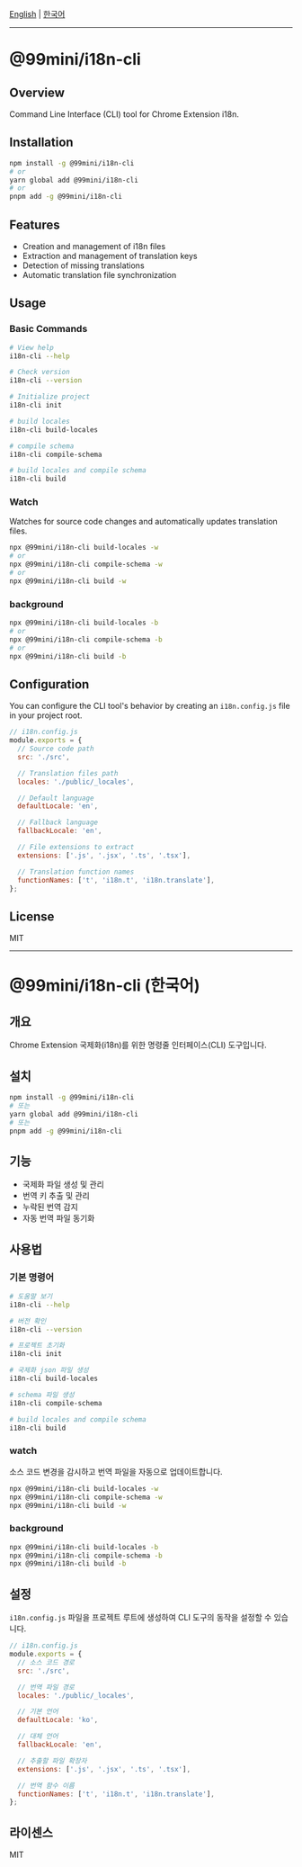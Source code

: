 [English](#99minii18n-cli) | [한국어](#99minii18n-cli-한국어)

---

# @99mini/i18n-cli

## Overview

Command Line Interface (CLI) tool for Chrome Extension i18n.

## Installation

```bash
npm install -g @99mini/i18n-cli
# or
yarn global add @99mini/i18n-cli
# or
pnpm add -g @99mini/i18n-cli
```

## Features

- Creation and management of i18n files
- Extraction and management of translation keys
- Detection of missing translations
- Automatic translation file synchronization

## Usage

### Basic Commands

```bash
# View help
i18n-cli --help

# Check version
i18n-cli --version

# Initialize project
i18n-cli init

# build locales
i18n-cli build-locales

# compile schema
i18n-cli compile-schema

# build locales and compile schema
i18n-cli build
```

### Watch

Watches for source code changes and automatically updates translation files.

```bash
npx @99mini/i18n-cli build-locales -w
# or
npx @99mini/i18n-cli compile-schema -w
# or
npx @99mini/i18n-cli build -w
```

### background

```bash
npx @99mini/i18n-cli build-locales -b
# or
npx @99mini/i18n-cli compile-schema -b
# or
npx @99mini/i18n-cli build -b
```

## Configuration

You can configure the CLI tool's behavior by creating an `i18n.config.js` file in your project root.

```javascript
// i18n.config.js
module.exports = {
  // Source code path
  src: './src',

  // Translation files path
  locales: './public/_locales',

  // Default language
  defaultLocale: 'en',

  // Fallback language
  fallbackLocale: 'en',

  // File extensions to extract
  extensions: ['.js', '.jsx', '.ts', '.tsx'],

  // Translation function names
  functionNames: ['t', 'i18n.t', 'i18n.translate'],
};
```

## License

MIT

---

# @99mini/i18n-cli (한국어)

## 개요

Chrome Extension 국제화(i18n)를 위한 명령줄 인터페이스(CLI) 도구입니다.

## 설치

```bash
npm install -g @99mini/i18n-cli
# 또는
yarn global add @99mini/i18n-cli
# 또는
pnpm add -g @99mini/i18n-cli
```

## 기능

- 국제화 파일 생성 및 관리
- 번역 키 추출 및 관리
- 누락된 번역 감지
- 자동 번역 파일 동기화

## 사용법

### 기본 명령어

```bash
# 도움말 보기
i18n-cli --help

# 버전 확인
i18n-cli --version

# 프로젝트 초기화
i18n-cli init

# 국제화 json 파일 생성
i18n-cli build-locales

# schema 파일 생성
i18n-cli compile-schema

# build locales and compile schema
i18n-cli build
```

### watch

소스 코드 변경을 감시하고 번역 파일을 자동으로 업데이트합니다.

```bash
npx @99mini/i18n-cli build-locales -w
npx @99mini/i18n-cli compile-schema -w
npx @99mini/i18n-cli build -w
```

### background

```bash
npx @99mini/i18n-cli build-locales -b
npx @99mini/i18n-cli compile-schema -b
npx @99mini/i18n-cli build -b
```

## 설정

`i18n.config.js` 파일을 프로젝트 루트에 생성하여 CLI 도구의 동작을 설정할 수 있습니다.

```javascript
// i18n.config.js
module.exports = {
  // 소스 코드 경로
  src: './src',

  // 번역 파일 경로
  locales: './public/_locales',

  // 기본 언어
  defaultLocale: 'ko',

  // 대체 언어
  fallbackLocale: 'en',

  // 추출할 파일 확장자
  extensions: ['.js', '.jsx', '.ts', '.tsx'],

  // 번역 함수 이름
  functionNames: ['t', 'i18n.t', 'i18n.translate'],
};
```

## 라이센스

MIT
